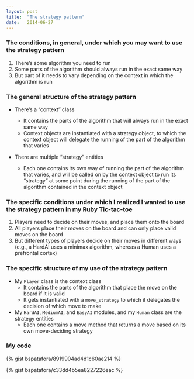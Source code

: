 ```yaml
---
layout: post
title:  "The strategy pattern"
date:   2014-06-27
---
```


### The conditions, in general, under which you may want to use the strategy pattern

1. There’s some algorithm you need to run
2. Some parts of the algorithm should always run in the exact same way
3. But part of it needs to vary depending on the context in which the 
   algorithm is run

### The general structure of the strategy pattern

* There’s a “context” class
  * It contains the parts of the algorithm that will always run in the exact 
    same way
  * Context objects are instantiated with a strategy object, to which the 
    context object will delegate the running of the part of the algorithm that 
    varies
    
* There are multiple “strategy” entities
  * Each one contains its own way of running the part of the algorithm that 
    varies, and will be called on by the context object to run its “strategy” 
    at some point during the running of the part of the algorithm contained in 
    the context object

### The specific conditions under which I realized I wanted to use the strategy pattern in my Ruby Tic-tac-toe

1. Players need to decide on their moves, and place them onto the board
2. All players place their moves on the board and can only place valid moves 
   on the board
3. But different types of players decide on their moves in different ways 
   (e.g., a HardAI uses a minimax algorithm, whereas a Human uses a prefrontal 
   cortex)

### The specific structure of my use of the strategy pattern

* My `Player` class is the context class
  * It contains the parts of the algorithm that place the move on the board if 
    it is valid
  * It gets instantiated with a `move_strategy` to which it delegates the 
    decision of which move to make
* My `HardAI`, `MediumAI`, and `EasyAI` modules, and my `Human` class are the 
  strategy entities
  * Each one contains a move method that returns a move based on its own 
    move-deciding strategy

### My code

{% gist bspatafora/8919904ad4d1c60ae214 %}

{% gist bspatafora/c33dd4b5ea8227226eac %}

